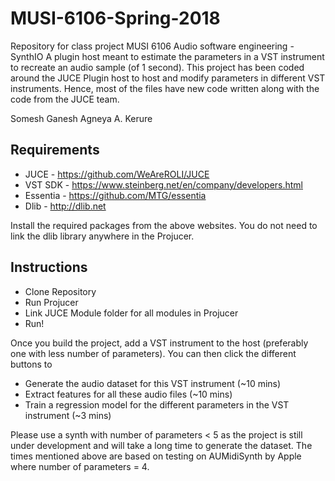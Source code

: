 # MUSI-6106-Spring-2018
Repository for class project MUSI 6106 Audio software engineering - SynthIO
A plugin host meant to estimate the parameters in a VST instrument to recreate an audio sample (of 1 second). This project has been coded around the JUCE Plugin host to host and modify parameters in different VST instruments. Hence, most of the files have new code written along with the code from the JUCE team.

Somesh Ganesh
Agneya A. Kerure

## Requirements
* JUCE - https://github.com/WeAreROLI/JUCE
* VST SDK - https://www.steinberg.net/en/company/developers.html
* Essentia - https://github.com/MTG/essentia
* Dlib - http://dlib.net

Install the required packages from the above websites. You do not need to link the dlib library anywhere in the Projucer.

## Instructions
* Clone Repository
* Run Projucer
* Link JUCE Module folder for all modules in Projucer
* Run!

Once you build the project, add a VST instrument to the host (preferably one with less number of parameters). You can then click the different buttons to
* Generate the audio dataset for this VST instrument (~10 mins)
* Extract features for all these audio files (~10 mins)
* Train a regression model for the different parameters in the VST instrument (~3 mins)

Please use a synth with number of parameters < 5 as the project is still under development and will take a long time to generate the dataset. The times mentioned above are based on testing on AUMidiSynth by Apple where number of parameters = 4.
